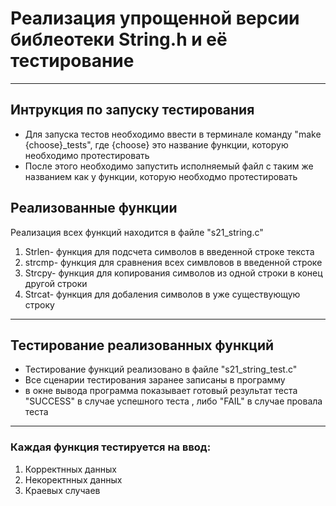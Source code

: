 # Реализация упрощенной версии библеотеки String.h и её тестирование 
---
## Интрукция по запуску тестирования
- Для запуска тестов необходимо ввести в терминале команду "make {choose}_tests", где {choose} это название функции, которую необходимо протестировать
- После этого необходимо запустить исполняемый файл с таким же названием как у функции, которую необходмо протестировать

## Реализованные функции
Реализация всех функций находится в файле "s21_string.c"

1. Strlen- функция для подсчета символов в введенной строке текста 
2. strcmp- функция для сравнения всех симвловов в введенной строке
3. Strcpy- функция для копирования символов из одной строки в конец другой строки 
4. Strcat- функция для добаления символов в уже существующую строку 
---
## Тестирование реализованных функций
- Тестирование функций реализовано в файле "s21_string_test.c"
- Все сценарии тестирования заранее записаны в программу 
- в окне вывода программа показывает готовый результат теста "SUCCESS" в случае успешного теста , либо "FAIL" в случае провала теста
---
### Каждая функция тестируется на ввод: 
1. Корректнных данных
2. Некоректнных данных
3. Краевых случаев

